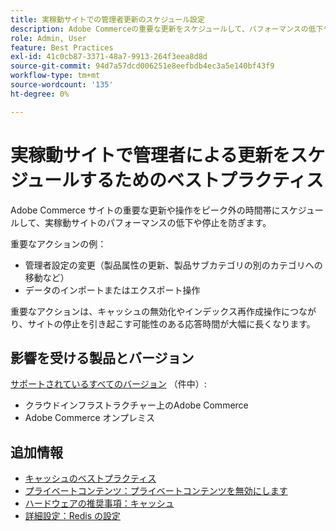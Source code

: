 ```yaml
---
title: 実稼動サイトでの管理者更新のスケジュール設定
description: Adobe Commerceの重要な更新をスケジュールして、パフォーマンスの低下や停止を防ぐためのベストプラクティスを説明します。
role: Admin, User
feature: Best Practices
exl-id: 41c0cb87-3371-48a7-9913-264f3eea8d8d
source-git-commit: 94d7a57dcd006251e8eefbdb4ec3a5e140bf43f9
workflow-type: tm+mt
source-wordcount: '135'
ht-degree: 0%

---
```


# 実稼動サイトで管理者による更新をスケジュールするためのベストプラクティス

Adobe Commerce サイトの重要な更新や操作をピーク外の時間帯にスケジュールして、実稼動サイトのパフォーマンスの低下や停止を防ぎます。

重要なアクションの例：

- 管理者設定の変更（製品属性の更新、製品サブカテゴリの別のカテゴリへの移動など）
- データのインポートまたはエクスポート操作

重要なアクションは、キャッシュの無効化やインデックス再作成操作につながり、サイトの停止を引き起こす可能性のある応答時間が大幅に長くなります。

## 影響を受ける製品とバージョン

[サポートされているすべてのバージョン](../../../release/versions.md) （件中）:

- クラウドインフラストラクチャー上のAdobe Commerce
- Adobe Commerce オンプレミス

## 追加情報

- [キャッシュのベストプラクティス](https://docs.magento.com/user-guide/system/cache-management.html#best-practices-for-caching)
- [プライベートコンテンツ：プライベートコンテンツを無効にします](https://developer.adobe.com/commerce/php/development/cache/page/private-content/#invalidate-private-content)
- [ハードウェアの推奨事項：キャッシュ](../../../performance/hardware.md#caches)
- [詳細設定：Redis の設定](../../../performance/advanced-setup.md#set-up-redis)
